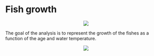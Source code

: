 # Fish growth
 
 
<p align="center">
<img src="https://wattsupwiththat.files.wordpress.com/2012/09/nemo-shrink.jpg?resize=600%2C300">
</p>



The goal of the analysis is to represent the growth of the fishes as a function of the age and water temperature.


<p align="center">
<img src="https://i.ibb.co/bXSM8WY/newplot.png">
</p>

